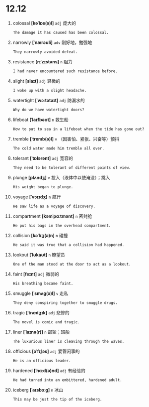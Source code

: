 # 12.12

1. colossal **[kəˈlɒs(ə)l]** `adj` 庞大的

   ```
   The damage it has caused has been colossal.

   ```

2. narrowly **[ˈnærəʊli]** `adv` 刚好地，勉强地

   ```
   They narrowly avoided defeat.

   ```

3. resistance **[rɪˈzɪstəns]** `n` 阻力

   ```
   I had never encountered such resistance before.

   ```

4. slight **[slaɪt]** `adj` 轻微的

   ```
   I woke up with a slight headache.

   ```

5. watertight **[ˈwɔːtətaɪt]** `adj` 防漏水的

   ```
   Why do we have watertight doors?

   ```

6. lifeboat **[ˈlaɪfbəʊt]** `n` 救生船

   ```
   How to put to sea in a lifeboat when the tide has gone out?

   ```

7. tremble **[ˈtremb(ə)l]** `v` （因害怕、紧张、兴奋等）颤抖

   ```
   The cold water made him tremble all over.

   ```

8. tolerant **[ˈtɒlərənt]** `adj` 宽容的

   ```
   They need to be tolerant of different points of view.

   ```

9. plunge **[plʌndʒ]** `v` 投入（液体中以使淹没）；跳入

   ```
   His weight began to plunge.

   ```

10. voyage **[ˈvɔɪɪdʒ]** `n` 航行

    ```
    He saw life as a voyage of discovery.

    ```

11. compartment **[kəmˈpɑːtmənt]** `n` 密封舱

    ```
    He put his bags in the overhead compartment.

    ```

12. collision **[kəˈlɪʒ(ə)n]** `n` 碰撞

    ```
    He said it was true that a collision had happened.

    ```

13. lookout **[ˈlʊkaʊt]** `n` 瞭望员

    ```
    One of the man stood at the door to act as a lookout.

    ```

14. faint **[feɪnt]** `adj` 微弱的

    ```
    His breathing became faint.

    ```

15. smuggle **[ˈsmʌɡ(ə)l]** `v` 走私

    ```
    They deny conspiring together to smuggle drugs.

    ```

16. tragic **[ˈtrædʒɪk]** `adj` 悲惨的

    ```
    The novel is comic and tragic.

    ```

17. liner **[ˈlaɪnə(r)]** `n` 邮轮；班船

    ```
    The luxurious liner is cleaving through the waves.

    ```

18. officious **[əˈfɪʃəs]** `adj` 爱管闲事的

    ```
    He is an officious leader.

    ```

19. hardened **[ˈhɑːd(ə)nd]** `adj` 有经验的

    ```
    He had turned into an embittered, hardened adult.

    ```

20. iceberg **[ˈaɪsbɜːɡ]** `n` 冰山

    ```
    This may be just the tip of the iceberg.

    ```
